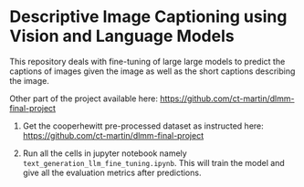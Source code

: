 # Descriptive Image Captioning using Vision and Language Models

This repository deals with fine-tuning of large large models to predict the captions of images given the image as well as the short captions describing the image.

Other part of the project available here: https://github.com/ct-martin/dlmm-final-project

1. Get the cooperhewitt pre-processed dataset as instructed here: https://github.com/ct-martin/dlmm-final-project

2. Run all the cells in jupyter notebook namely `text_generation_llm_fine_tuning.ipynb`. This will train the model and give all the evaluation metrics after predictions.